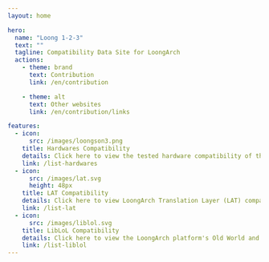 ```yaml
---
layout: home

hero:
  name: "Loong 1-2-3"
  text: ""
  tagline: Compatibility Data Site for LoongArch
  actions:
    - theme: brand
      text: Contribution
      link: /en/contribution

    - theme: alt
      text: Other websites
      link: /en/contribution/links

features:
  - icon: 
      src: /images/loongson3.png
    title: Hardwares Compatibility
    details: Click here to view the tested hardware compatibility of the LoongArch platform.
    link: /list-hardwares
  - icon: 
      src: /images/lat.svg
      height: 48px
    title: LAT Compatibility
    details: Click here to view LoongArch Translation Layer (LAT) compatibility.
    link: /list-lat
  - icon: 
      src: /images/liblol.svg
    title: LibLoL Compatibility
    details: Click here to view the LoongArch platform's Old World and New World Runtime (LibLoL) compatibility.
    link: /list-liblol
---
```

